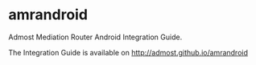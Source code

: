 # amrandroid
Admost Mediation Router Android Integration Guide.

The Integration Guide is available on http://admost.github.io/amrandroid
